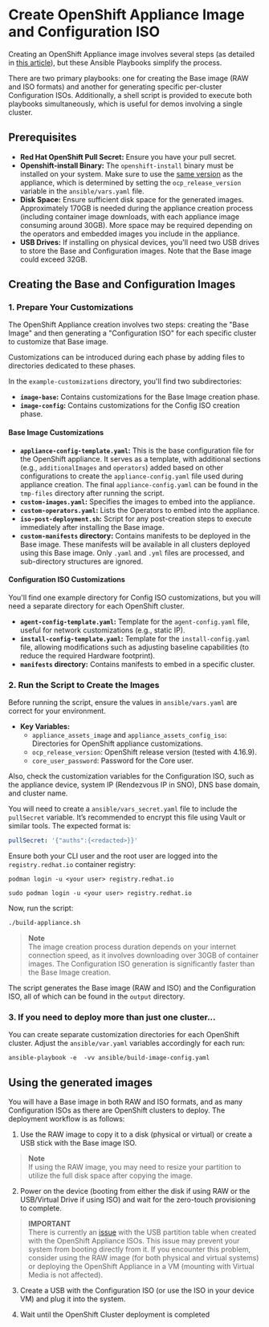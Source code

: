 # Create OpenShift Appliance Image and Configuration ISO

Creating an OpenShift Appliance image involves several steps (as detailed in [this article](https://access.redhat.com/articles/7065136)), but these Ansible Playbooks simplify the process.

There are two primary playbooks: one for creating the Base image (RAW and ISO formats) and another for generating specific per-cluster Configuration ISOs. Additionally, a shell script is provided to execute both playbooks simultaneously, which is useful for demos involving a single cluster.

## Prerequisites

- **Red Hat OpenShift Pull Secret:** Ensure you have your pull secret.
- **Openshift-install Binary:** The `openshift-install` binary must be installed on your system. Make sure to use the [same version](https://mirror.openshift.com/pub/openshift-v4/x86_64/clients/ocp/) as the appliance, which is determined by setting the `ocp_release_version` variable in the `ansible/vars.yaml` file.
- **Disk Space:** Ensure sufficient disk space for the generated images. Approximately 170GB is needed during the appliance creation process (including container image downloads, with each appliance image consuming around 30GB). More space may be required depending on the operators and embedded images you include in the appliance.
- **USB Drives:** If installing on physical devices, you'll need two USB drives to store the Base and Configuration images. Note that the Base image could exceed 32GB.

## Creating the Base and Configuration Images

### 1. Prepare Your Customizations

The OpenShift Appliance creation involves two steps: creating the "Base Image" and then generating a "Configuration ISO" for each specific cluster to customize that Base image.

Customizations can be introduced during each phase by adding files to directories dedicated to these phases.

In the `example-customizations` directory, you'll find two subdirectories:
- **`image-base`:** Contains customizations for the Base Image creation phase.
- **`image-config`:** Contains customizations for the Config ISO creation phase.

#### Base Image Customizations
- **`appliance-config-template.yaml`:** This is the base configuration file for the OpenShift appliance. It serves as a template, with additional sections (e.g., `additionalImages` and `operators`) added based on other configurations to create the `appliance-config.yaml` file used during appliance creation. The final `appliance-config.yaml` can be found in the `tmp-files` directory after running the script.
- **`custom-images.yaml`:** Specifies the images to embed into the appliance.
- **`custom-operators.yaml`:** Lists the Operators to embed into the appliance.
- **`iso-post-deployment.sh`:** Script for any post-creation steps to execute immediately after installing the Base image.
- **`custom-manifests` directory:** Contains manifests to be deployed in the Base image. These manifests will be available in all clusters deployed using this Base image. Only `.yaml` and `.yml` files are processed, and sub-directory structures are ignored.

#### Configuration ISO Customizations
You'll find one example directory for Config ISO customizations, but you will need a separate directory for each OpenShift cluster.
- **`agent-config-template.yaml`:** Template for the `agent-config.yaml` file, useful for network customizations (e.g., static IP).
- **`install-config-template.yaml`:** Template for the `install-config.yaml` file, allowing modifications such as adjusting baseline capabilities (to reduce the required Hardware footprint).
- **`manifests` directory:** Contains manifests to embed in a specific cluster.

### 2. Run the Script to Create the Images

Before running the script, ensure the values in `ansible/vars.yaml` are correct for your environment.

- **Key Variables:**
  - `appliance_assets_image` and `appliance_assets_config_iso`: Directories for OpenShift appliance customizations.
  - `ocp_release_version`: OpenShift release version (tested with 4.16.9).
  - `core_user_password`: Password for the Core user.

Also, check the customization variables for the Configuration ISO, such as the appliance device, system IP (Rendezvous IP in SNO), DNS base domain, and cluster name.

You will need to create a `ansible/vars_secret.yaml` file to include the `pullSecret` variable. It’s recommended to encrypt this file using Vault or similar tools. The expected format is:

```yaml
pullSecret: '{"auths":{<redacted>}}'
```

Ensure both your CLI user and the root user are logged into the `registry.redhat.io` container registry:

```shell
podman login -u <your user> registry.redhat.io

sudo podman login -u <your user> registry.redhat.io
```

Now, run the script:

```bash
./build-appliance.sh
```

> **Note**  
> The image creation process duration depends on your internet connection speed, as it involves downloading over 30GB of container images. The Configuration ISO generation is significantly faster than the Base Image creation.

The script generates the Base image (RAW and ISO) and the Configuration ISO, all of which can be found in the `output` directory.


### 3. If you need to deploy more than just one cluster...

You can create separate customization directories for each OpenShift cluster. Adjust the `ansible/var.yaml` variables accordingly for each run:

```shell
ansible-playbook -e  -vv ansible/build-image-config.yaml

```


## Using the generated images

You will have a Base image in both RAW and ISO formats, and as many Configuration ISOs as there are OpenShift clusters to deploy. The deployment workflow is as follows:

1. Use the RAW image to copy it to a disk (physical or virtual) or create a USB stick with the Base image ISO.

> **Note**  
> If using the RAW image, you may need to resize your partition to utilize the full disk space after copying the image.

2. Power on the device (booting from either the disk if using RAW or the USB/Virtual Drive if using ISO) and wait for the zero-touch provisioning to complete.

> **IMPORTANT**  
> There is currently an [issue](https://issues.redhat.com/browse/MGMT-18693) with the USB partition table when created with the OpenShift Appliance ISOs. This issue may prevent your system from booting directly from it. If you encounter this problem, consider using the RAW image (for both physical and virtual systems) or deploying the OpenShift Appliance in a VM (mounting with Virtual Media is not affected).

3. Create a USB with the Configuration ISO (or use the ISO in your device VM) and plug it into the system.

4. Wait until the OpenShift Cluster deployment is completed

